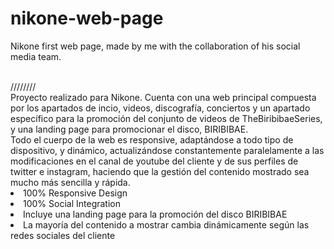 # nikone-web-page
Nikone first web page, made by me with the collaboration of his social media team.


<br>
////////
<br>
Proyecto realizado para Nikone. Cuenta con una web principal compuesta por los apartados de incio, videos, discografía, conciertos y un apartado específico para la promoción del conjunto de videos de TheBiribibaeSeries, y una landing page para promocionar el disco, BIRIBIBAE.<br>
Todo el cuerpo de la web es responsive, adaptándose a todo tipo de dispositivo, y dinámico, actualizándose constantemente paralelamente a las modificaciones en el canal de youtube del cliente y de sus perfiles de twitter e instagram, haciendo que la gestión del contenido mostrado sea mucho más sencilla y rápida.

<li>100% Responsive Design</li>
<li>100% Social Integration</li>
<li>Incluye una landing page para la promoción del disco BIRIBIBAE</li>
<li>La mayoría del contenido a mostrar cambia dinámicamente según las redes sociales del cliente</li>
